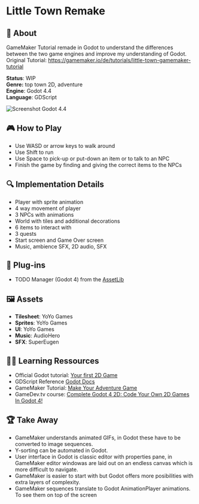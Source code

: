 # Little Town Remake

## :pushpin: About
GameMaker Tutorial remade in Godot to understand the differences between the two game engines and improve my understanding of Godot.  
Original Tutorial: https://gamemaker.io/de/tutorials/little-town-gamemaker-tutorial

**Status**: WIP  
**Genre:** top town 2D, adventure  
**Engine**: Godot 4.4  
**Language**: GDScript  

![Screenshot Godot 4.4](https://i.imgur.com/G9iwKYq.png)

## :video_game: How to Play
- Use WASD or arrow keys to walk around
- Use Shift to run
- Use Space to pick-up or put-down an item or to talk to an NPC
- Finish the game by finding and giving the correct items to the NPCs

## :mag: Implementation Details
- Player with sprite animation
- 4 way movement of player
- 3 NPCs with animations
- World with tiles and additional decorations
- 6 items to interact with
- 3 quests
- Start screen and Game Over screen
- Music, ambience SFX, 2D audio, SFX

## :electric_plug: Plug-ins
- TODO Manager (Godot 4) from the [AssetLib](https://godotengine.org/asset-library/asset/1327)

## :framed_picture: Assets
- **Tilesheet**: YoYo Games
- **Sprites**: YoYo Games
- **UI**: YoYo Games
- **Music**: AudioHero
- **SFX**: SuperEugen

## :man_teacher: Learning Ressources
- Official Godot tutorial: [Your first 2D Game](https://docs.godotengine.org/en/stable/getting_started/first_2d_game/index.html)
- GDScript Reference [Godot Docs](https://docs.godotengine.org/en/stable/tutorials/scripting/gdscript/gdscript_basics.html)
- GameMaker Tutorial: [Make Your Adventure Game](https://gamemaker.io/de/tutorials/little-town-gamemaker-tutorial)
- GameDev.tv course: [Complete Godot 4 2D: Code Your Own 2D Games In Godot 4!](https://www.gamedev.tv/courses/godot-complete-2d)

## :trophy: Take Away
- GameMaker understands animated GIFs, in Godot these have to be converted to image sequences.
- Y-sorting can be automated in Godot.
- User interface in Godot is classic editor with properties pane, in GameMaker editor windowas are laid out on an endless canvas which is more difficult to navigate.
- GameMaker is easier to start with but Godot offers more posibilities with extra layers of complexity.
- GameMaker sequences translate to Godot AnimationPlayer animations. To see them on top of the screen
